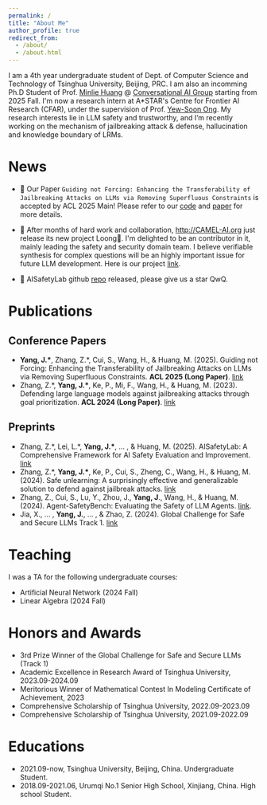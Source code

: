 ```yaml
---
permalink: /
title: "About Me"
author_profile: true
redirect_from: 
  - /about/
  - /about.html
---
```



I am a 4th year undergraduate student of Dept. of Computer Science and Technology of Tsinghua University, Beijing, PRC. I am also an incomming Ph.D Student of Prof. [Minlie Huang](https://coai.cs.tsinghua.edu.cn/hml) @ [Conversational AI Group](https://coai.cs.tsinghua.edu.cn/) starting from 2025 Fall. I'm now a research intern at A*STAR's Centre for Frontier AI Research (CFAR), under the supervision of Prof. [Yew-Soon Ong](https://scholar.google.com/citations?user=h9oWOsEAAAAJ&hl=en). My research interests lie in LLM safety and trustworthy, and I’m recently working on the mechanism of jailbreaking attack & defense, hallucination and knowledge boundary of LRMs.

News
======

- 🎉 Our Paper `Guiding not Forcing: Enhancing the Transferability of Jailbreaking Attacks on LLMs via Removing Superfluous Constraints` is accepted by ACL 2025 Main! Please refer to our [code](https://github.com/thu-coai/TransferAttack) and [paper](https://arxiv.org/abs/2503.01865) for more details.

- 🎉 After months of hard work and collaboration, http://CAMEL-AI.org just release its new project Loong🐉. I'm delighted to be an contributor in it, mainly leading the safety and security domain team. I believe verifiable synthesis for complex questions will be an highly important issue for future LLM development. Here is our project [link](https://github.com/camel-ai/loong).

- 🎉 AISafetyLab github [repo](https://github.com/thu-coai/AISafetyLab) released, please give us a star QwQ.

Publications
======

Conference Papers
------
- **Yang, J.\***, Zhang, Z.\*, Cui, S., Wang, H., & Huang, M. (2025). Guiding not Forcing: Enhancing the Transferability of Jailbreaking Attacks on LLMs via Removing Superfluous Constraints. **ACL 2025 (Long Paper)**. [link](https://arxiv.org/abs/2503.01865)
- Zhang, Z.\*, **Yang, J.\***, Ke, P., Mi, F., Wang, H., & Huang, M. (2023). Defending large language models against jailbreaking attacks through goal prioritization. **ACL 2024 (Long Paper)**. [link](https://arxiv.org/abs/2311.09096)

Preprints
------
- Zhang, Z.\*, Lei, L.\*, **Yang, J.\***, ... , & Huang, M. (2025). AISafetyLab: A Comprehensive Framework for AI Safety Evaluation and Improvement. [link](https://arxiv.org/abs/2502.16776)
- Zhang, Z.\*, **Yang, J.\***, Ke, P., Cui, S., Zheng, C., Wang, H., & Huang, M. (2024). Safe unlearning: A surprisingly effective and generalizable solution to defend against jailbreak attacks. [link](https://arxiv.org/abs/2407.02855)
- Zhang, Z., Cui, S., Lu, Y., Zhou, J., **Yang, J**., Wang, H., & Huang, M. (2024). Agent-SafetyBench: Evaluating the Safety of LLM Agents. [link](https://arxiv.org/abs/2412.14470).
- Jia, X., ... , **Yang, J.**, ... , & Zhao, Z. (2024). Global Challenge for Safe and Secure LLMs Track 1. [link](https://arxiv.org/pdf/2411.14502)

Teaching
======
I was a TA for the following undergraduate courses:
- Artificial Neural Network (2024 Fall)
- Linear Algebra (2024 Fall)

Honors and Awards
======
- 3rd Prize Winner of the Global Challenge for Safe and Secure LLMs (Track 1)
- Academic Excellence in Research Award of Tsinghua University, 2023.09-2024.09
- Meritorious Winner of Mathematical Contest In Modeling Certificate of Achievement, 2023
- Comprehensive Scholarship of Tsinghua University, 2022.09-2023.09
- Comprehensive Scholarship of Tsinghua University, 2021.09-2022.09

Educations
======
- 2021.09-now, Tsinghua University, Beijing, China. Undergraduate Student.
- 2018.09-2021.06, Urumqi No.1 Senior High School, Xinjiang, China. High school Student.

